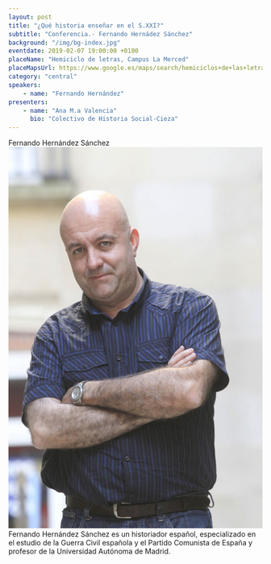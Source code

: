 ```yaml
---
layout: post
title: "¿Qué historia enseñar en el S.XXI?"
subtitle: "Conferencia.- Fernando Hernádez Sánchez"
background: "/img/bg-index.jpg"
eventdate: 2019-02-07 19:00:00 +0100
placeName: "Hemiciclo de letras, Campus La Merced"
placeMapsUrl: https://www.google.es/maps/search/hemiciclos+de+las+letras+campus+de+la+merced/@38.0033889,-1.147865,14z/data=!3m1!4b1?hl=en
category: "central"
speakers:
    - name: "Fernando Hernández"
presenters:
    - name: "Ana M.a Valencia"
      bio: "Colectivo de Historia Social-Cieza"
---
```


Fernando Hernández Sánchez  
![cartel](/img/posts/fernandohernandezjpeg.jpg)  
Fernando Hernández Sánchez es un historiador español, especializado en el estudio de la Guerra Civil española y el Partido Comunista de España y profesor de la Universidad Autónoma de Madrid.
